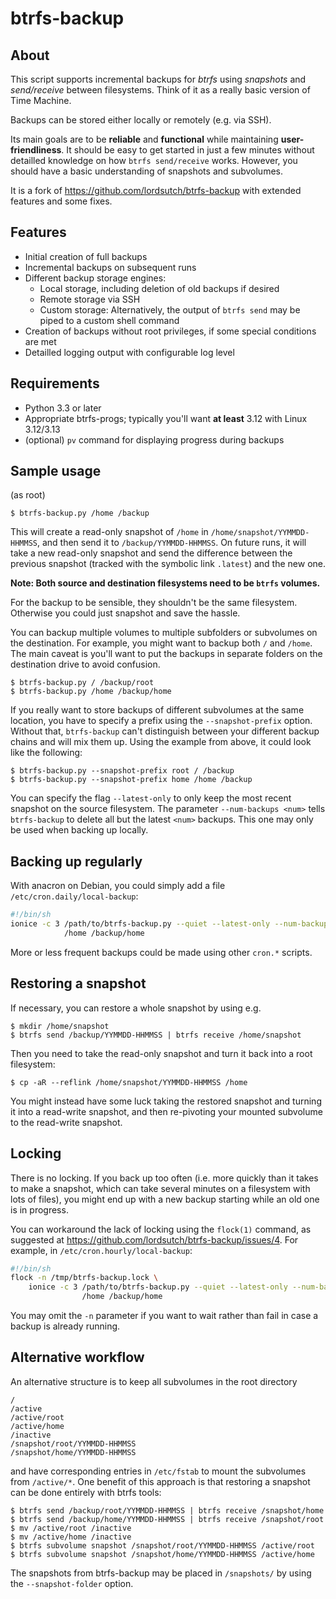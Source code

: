 btrfs-backup
============

About
-----
This script supports incremental backups for *btrfs* using *snapshots*
and *send/receive* between filesystems. Think of it as a really basic
version of Time Machine.

Backups can be stored either locally or remotely (e.g. via SSH).

Its main goals are to be **reliable** and **functional** while maintaining
**user-friendliness**. It should be easy to get started in just a few
minutes without detailled knowledge on how ``btrfs send/receive``
works. However, you should have a basic understanding of snapshots
and subvolumes.

It is a fork of https://github.com/lordsutch/btrfs-backup with extended
features and some fixes.


Features
--------
* Initial creation of full backups
* Incremental backups on subsequent runs
* Different backup storage engines:
  * Local storage, including deletion of old backups if desired
  * Remote storage via SSH
  * Custom storage: Alternatively, the output of ``btrfs send`` may be
    piped to a custom shell command
* Creation of backups without root privileges, if some special conditions
  are met
* Detailled logging output with configurable log level


Requirements
------------
* Python 3.3 or later
* Appropriate btrfs-progs; typically you'll want **at least** 3.12 with
  Linux 3.12/3.13
* (optional) ``pv`` command for displaying progress during backups


Sample usage
------------
(as root)

	$ btrfs-backup.py /home /backup

This will create a read-only snapshot of ``/home``
in ``/home/snapshot/YYMMDD-HHMMSS``, and then send it to
``/backup/YYMMDD-HHMMSS``. On future runs, it will take a new read-only
snapshot and send the difference between the previous snapshot (tracked
with the symbolic link ``.latest``) and the new one.

**Note: Both source and destination filesystems need to be ``btrfs``
volumes.**

For the backup to be sensible, they shouldn't be the same filesystem.
Otherwise you could just snapshot and save the hassle.

You can backup multiple volumes to multiple subfolders or subvolumes on the
destination.  For example, you might want to backup both ``/`` and ``/home``.
The main caveat is you'll want to put the backups in separate folders
on the destination drive to avoid confusion.

	$ btrfs-backup.py / /backup/root
	$ btrfs-backup.py /home /backup/home

If you really want to store backups of different subvolumes at the same
location, you have to specify a prefix using the ``--snapshot-prefix``
option. Without that, ``btrfs-backup`` can't distinguish between your
different backup chains and will mix them up. Using the example from
above, it could look like the following:

	$ btrfs-backup.py --snapshot-prefix root / /backup
	$ btrfs-backup.py --snapshot-prefix home /home /backup

You can specify the flag ``--latest-only`` to only keep the most recent
snapshot on the source filesystem. The parameter ``--num-backups <num>``
tells ``btrfs-backup`` to delete all but the latest ``<num>``
backups. This one may only be used when backing up locally.


Backing up regularly
--------------------
With anacron on Debian, you could simply add a file ``/etc/cron.daily/local-backup``:

```sh
#!/bin/sh
ionice -c 3 /path/to/btrfs-backup.py --quiet --latest-only --num-backups 2 \
            /home /backup/home
```

More or less frequent backups could be made using other ``cron.*`` scripts.


Restoring a snapshot
--------------------
If necessary, you can restore a whole snapshot by using e.g.

	$ mkdir /home/snapshot
	$ btrfs send /backup/YYMMDD-HHMMSS | btrfs receive /home/snapshot

Then you need to take the read-only snapshot and turn it back into a
root filesystem:

	$ cp -aR --reflink /home/snapshot/YYMMDD-HHMMSS /home

You might instead have some luck taking the restored snapshot and turning it
into a read-write snapshot, and then re-pivoting your mounted
subvolume to the read-write snapshot.


Locking
-------
There is no locking. If you back up too often (i.e. more quickly than
it takes to make a snapshot, which can take several minutes on a
filesystem with lots of files), you might end up with a new backup
starting while an old one is in progress.

You can workaround the lack of locking using the ``flock(1)`` command, as
suggested at https://github.com/lordsutch/btrfs-backup/issues/4. For
example, in ``/etc/cron.hourly/local-backup``:

```sh
#!/bin/sh
flock -n /tmp/btrfs-backup.lock \
    ionice -c 3 /path/to/btrfs-backup.py --quiet --latest-only --num-backups 2 \
                /home /backup/home
```

You may omit the ``-n`` parameter if you want to wait rather than fail
in case a backup is already running.


Alternative workflow
--------------------
An alternative structure is to keep all subvolumes in the root directory

	/
	/active
	/active/root
	/active/home
	/inactive
	/snapshot/root/YYMMDD-HHMMSS
	/snapshot/home/YYMMDD-HHMMSS

and have corresponding entries in ``/etc/fstab`` to mount the subvolumes
from ``/active/*``. One benefit of this approach is that restoring
a snapshot can be done entirely with btrfs tools:

	$ btrfs send /backup/root/YYMMDD-HHMMSS | btrfs receive /snapshot/home
	$ btrfs send /backup/home/YYMMDD-HHMMSS | btrfs receive /snapshot/root
	$ mv /active/root /inactive
	$ mv /active/home /inactive
	$ btrfs subvolume snapshot /snapshot/root/YYMMDD-HHMMSS /active/root
	$ btrfs subvolume snapshot /snapshot/home/YYMMDD-HHMMSS /active/home

The snapshots from btrfs-backup may be placed in ``/snapshots/`` by
using the ``--snapshot-folder`` option.
